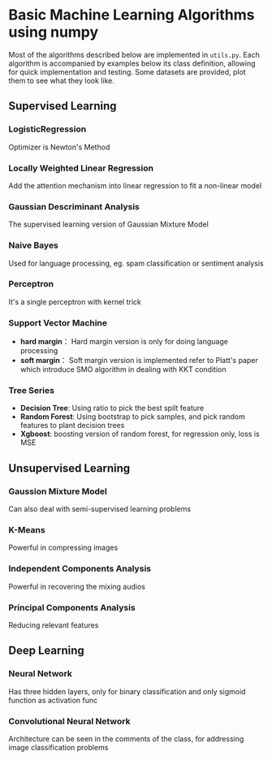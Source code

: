 # Basic Machine Learning Algorithms using numpy
Most of the algorithms described below are implemented in `utils.py`. Each algorithm is accompanied by examples below its class definition, allowing for quick implementation and testing. Some datasets are provided, plot them to see what they look like.
## Supervised Learning
### LogisticRegression
Optimizer is Newton's Method
### Locally Weighted Linear Regression
Add the attention mechanism into linear regression to fit a non-linear model
### Gaussian Descriminant Analysis
The supervised learning version of Gaussian Mixture Model
### Naive Bayes
Used for language processing, eg. spam classification or sentiment analysis
### Perceptron
It's a single perceptron with kernel trick
### Support Vector Machine
- **hard margin**： Hard margin version is only for doing language processing
- **soft margin**： Soft margin version is implemented refer to Platt's paper which introduce SMO algorithm in dealing with KKT condition
### Tree Series
- **Decision Tree**: Using ratio to pick the best spilt feature
- **Random Forest**: Using bootstrap to pick samples, and pick random features to plant decision trees
- **Xgboost**: boosting version of random forest, for regression only, loss is MSE

## Unsupervised Learning
### Gaussion Mixture Model
Can also deal with semi-supervised learning problems
### K-Means
Powerful in compressing images
### Independent Components Analysis
Powerful in recovering the mixing audios
### Principal Components Analysis
Reducing relevant features
## Deep Learning
### Neural Network
Has three hidden layers, only for binary classification and only sigmoid function as activation func
### Convolutional Neural Network
Architecture can be seen in the comments of the class, for addressing image classification problems


